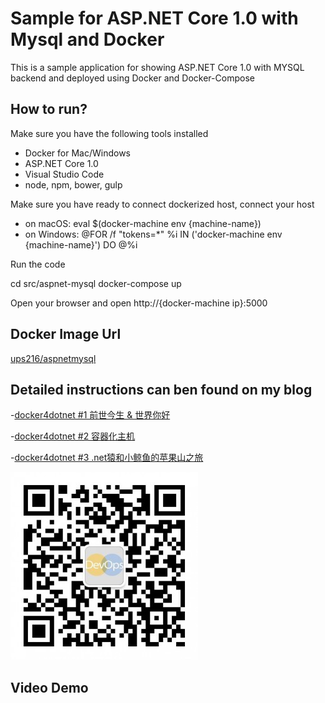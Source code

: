 # Sample for ASP.NET Core 1.0 with Mysql and Docker 

This is a sample application for showing ASP.NET Core 1.0 with MYSQL backend and deployed using Docker and Docker-Compose

## How to run?

Make sure you have the following tools installed 
- Docker for Mac/Windows
- ASP.NET Core 1.0 
- Visual Studio Code 
- node, npm, bower, gulp

Make sure you have ready to connect dockerized host, connect your host 

- on macOS: eval $(docker-machine env {machine-name})
- on Windows: @FOR /f "tokens=*" %i IN ('docker-machine env {machine-name}') DO @%i

Run the code 

cd src/aspnet-mysql
docker-compose up 

Open your browser and open http://{docker-machine ip}:5000 

## Docker Image Url

[ups216/aspnetmysql](https://hub.docker.com/r/ups216/aspnetmysql/)

## Detailed instructions can ben found on my blog

-[docker4dotnet #1 前世今生 & 世界你好](http://devopshub.cn/2016/07/08/docker4dotnet-1-overview-and-helloworld/)

-[docker4dotnet #2 容器化主机](http://devopshub.cn/2016/07/13/docker4dotnet-2-docker-machine-create-dockerized-hosts/)

-[docker4dotnet #3 .net猿和小鲸鱼的苹果山之旅](http://devopshub.cn/2016/07/27/docker4dotnet-3-macos-aspnet-mysql-docker-compose/)

![](/images/qrcode-devopshub.jpg)

## Video Demo






